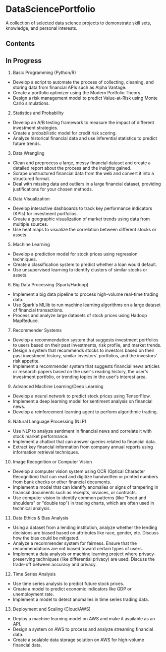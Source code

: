 # DataSciencePortfolio
A collection of selected data science projects to demonstrate skill sets, knowledge, and personal interests.

## Contents

## In Progress
1. Basic Programming (Python/R)
- Develop a script to automate the process of collecting, cleaning, and storing data from financial APIs such as Alpha Vantage.
- Create a portfolio optimizer using the Modern Portfolio Theory.
- Design a risk management model to predict Value-at-Risk using Monte Carlo simulations.


2. Statistics and Probability
- Develop an A/B testing framework to measure the impact of different investment strategies.
- Create a probabilistic model for credit risk scoring.
- Analyze historical financial data and use inferential statistics to predict future trends.


3. Data Wrangling
- Clean and preprocess a large, messy financial dataset and create a detailed report about the process and the insights gained.
- Scrape unstructured financial data from the web and convert it into a structured format.
- Deal with missing data and outliers in a large financial dataset, providing justifications for your chosen methods.

  
4. Data Visualization
- Develop interactive dashboards to track key performance indicators (KPIs) for investment portfolios.
- Create a geographic visualization of market trends using data from multiple sources.
- Use heat maps to visualize the correlation between different stocks or assets.


5. Machine Learning
- Develop a prediction model for stock prices using regression techniques.
- Create a classification system to predict whether a loan would default.
- Use unsupervised learning to identify clusters of similar stocks or assets.


6. Big Data Processing (Spark/Hadoop)
- Implement a big data pipeline to process high-volume real-time trading data.
- Use Spark's MLlib to run machine learning algorithms on a large dataset of financial transactions.
- Process and analyze large datasets of stock prices using Hadoop MapReduce.


7. Recommender Systems
- Develop a recommendation system that suggests investment portfolios to users based on their past investments, risk profile, and market trends.
- Design a system that recommends stocks to investors based on their past investment history, similar investors' portfolios, and the investors' risk appetite.
- Implement a recommender system that suggests financial news articles or research papers based on the user's reading history, the user's investment portfolio, or trending topics in the user's interest area.


9. Advanced Machine Learning/Deep Learning
- Develop a neural network to predict stock prices using TensorFlow.
- Implement a deep learning model for sentiment analysis on financial news.
- Develop a reinforcement learning agent to perform algorithmic trading.


8. Natural Language Processing (NLP)
- Use NLP to analyze sentiment in financial news and correlate it with stock market performance.
- Implement a chatbot that can answer queries related to financial data.
- Extract key financial information from company annual reports using information retrieval techniques.


10. Image Recognition or Computer Vision
- Develop a computer vision system using OCR (Optical Character Recognition) that can read and digitize handwritten or printed numbers from bank checks or other financial documents.
- Implement a model that can identify anomalies or signs of tampering in financial documents such as receipts, invoices, or contracts.
- Use computer vision to identify common patterns (like "head and shoulders" or "double top") in trading charts, which are often used in technical analysis.


11. Data Ethics & Bias Analysis
- Using a dataset from a lending institution, analyze whether the lending decisions are biased based on attributes like race, gender, etc. Discuss how the bias could be mitigated.
- Analyze a recommender system for fairness. Ensure that the recommendations are not biased toward certain types of users.
- Implement a data analysis or machine learning project where privacy-preserving techniques (like differential privacy) are used. Discuss the trade-off between accuracy and privacy.


12. Time Series Analysis
- Use time series analysis to predict future stock prices.
- Create a model to predict economic indicators like GDP or unemployment rate.
- Implement a model to detect anomalies in time series trading data.

13. Deployment and Scaling (Cloud/AWS)
- Deploy a machine learning model on AWS and make it available as an API.
- Design a system on AWS to process and analyze streaming financial data.
- Create a scalable data storage solution on AWS for high-volume financial data.
